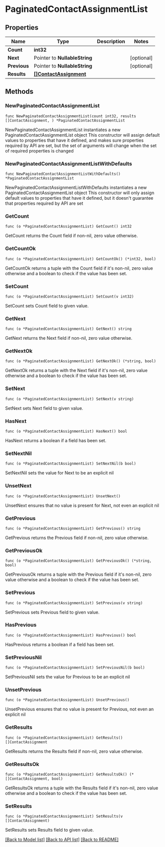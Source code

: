 # PaginatedContactAssignmentList

## Properties

Name | Type | Description | Notes
------------ | ------------- | ------------- | -------------
**Count** | **int32** |  | 
**Next** | Pointer to **NullableString** |  | [optional] 
**Previous** | Pointer to **NullableString** |  | [optional] 
**Results** | [**[]ContactAssignment**](ContactAssignment.md) |  | 

## Methods

### NewPaginatedContactAssignmentList

`func NewPaginatedContactAssignmentList(count int32, results []ContactAssignment, ) *PaginatedContactAssignmentList`

NewPaginatedContactAssignmentList instantiates a new PaginatedContactAssignmentList object
This constructor will assign default values to properties that have it defined,
and makes sure properties required by API are set, but the set of arguments
will change when the set of required properties is changed

### NewPaginatedContactAssignmentListWithDefaults

`func NewPaginatedContactAssignmentListWithDefaults() *PaginatedContactAssignmentList`

NewPaginatedContactAssignmentListWithDefaults instantiates a new PaginatedContactAssignmentList object
This constructor will only assign default values to properties that have it defined,
but it doesn't guarantee that properties required by API are set

### GetCount

`func (o *PaginatedContactAssignmentList) GetCount() int32`

GetCount returns the Count field if non-nil, zero value otherwise.

### GetCountOk

`func (o *PaginatedContactAssignmentList) GetCountOk() (*int32, bool)`

GetCountOk returns a tuple with the Count field if it's non-nil, zero value otherwise
and a boolean to check if the value has been set.

### SetCount

`func (o *PaginatedContactAssignmentList) SetCount(v int32)`

SetCount sets Count field to given value.


### GetNext

`func (o *PaginatedContactAssignmentList) GetNext() string`

GetNext returns the Next field if non-nil, zero value otherwise.

### GetNextOk

`func (o *PaginatedContactAssignmentList) GetNextOk() (*string, bool)`

GetNextOk returns a tuple with the Next field if it's non-nil, zero value otherwise
and a boolean to check if the value has been set.

### SetNext

`func (o *PaginatedContactAssignmentList) SetNext(v string)`

SetNext sets Next field to given value.

### HasNext

`func (o *PaginatedContactAssignmentList) HasNext() bool`

HasNext returns a boolean if a field has been set.

### SetNextNil

`func (o *PaginatedContactAssignmentList) SetNextNil(b bool)`

 SetNextNil sets the value for Next to be an explicit nil

### UnsetNext
`func (o *PaginatedContactAssignmentList) UnsetNext()`

UnsetNext ensures that no value is present for Next, not even an explicit nil
### GetPrevious

`func (o *PaginatedContactAssignmentList) GetPrevious() string`

GetPrevious returns the Previous field if non-nil, zero value otherwise.

### GetPreviousOk

`func (o *PaginatedContactAssignmentList) GetPreviousOk() (*string, bool)`

GetPreviousOk returns a tuple with the Previous field if it's non-nil, zero value otherwise
and a boolean to check if the value has been set.

### SetPrevious

`func (o *PaginatedContactAssignmentList) SetPrevious(v string)`

SetPrevious sets Previous field to given value.

### HasPrevious

`func (o *PaginatedContactAssignmentList) HasPrevious() bool`

HasPrevious returns a boolean if a field has been set.

### SetPreviousNil

`func (o *PaginatedContactAssignmentList) SetPreviousNil(b bool)`

 SetPreviousNil sets the value for Previous to be an explicit nil

### UnsetPrevious
`func (o *PaginatedContactAssignmentList) UnsetPrevious()`

UnsetPrevious ensures that no value is present for Previous, not even an explicit nil
### GetResults

`func (o *PaginatedContactAssignmentList) GetResults() []ContactAssignment`

GetResults returns the Results field if non-nil, zero value otherwise.

### GetResultsOk

`func (o *PaginatedContactAssignmentList) GetResultsOk() (*[]ContactAssignment, bool)`

GetResultsOk returns a tuple with the Results field if it's non-nil, zero value otherwise
and a boolean to check if the value has been set.

### SetResults

`func (o *PaginatedContactAssignmentList) SetResults(v []ContactAssignment)`

SetResults sets Results field to given value.



[[Back to Model list]](../README.md#documentation-for-models) [[Back to API list]](../README.md#documentation-for-api-endpoints) [[Back to README]](../README.md)


